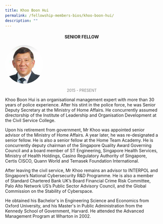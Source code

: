 ```yaml
---
title: Khoo Boon Hui
permalink: /fellowship-members-bios/khoo-boon-hui/
description: ""
---
```

<style>
.fellow-image-pic {
	border-radius: 50%;
	height: 25% !important;
	width: 25% !important;
	}
	
fellow-img {
		text-align: center;
	}

.fellow-tenure {
	text-align: center;
	color: grey;
	font-size: 0.9em;
	}	

</style>
<h4 style="text-align:center;">SENIOR FELLOW</h4>

<div class="fellow-img">
<img class="fellow-image-pic" src="/images/FellowshipImages/Fellowships_Khoo_Boon_Hui_2x.jpg">
<p class="fellow-tenure">2015 - PRESENT</p>
</div>

<p>
Khoo Boon Hui is an organisational management expert with more than 30 years of police experience. After his stint in the police force, he was Senior Deputy Secretary at the Ministry of Home Affairs. He concurrently assumed directorship of the Institute of Leadership and Organisation Development at the Civil Service College.
 
Upon his retirement from government, Mr Khoo was appointed senior advisor of the Ministry of Home Affairs. A year later, he was re-designated a senior fellow. He is also a senior fellow at the Home Team Academy. He is concurrently deputy chairman of the Singapore Quality Award Governing Council and a board member of ST Engineering, Singapore Health Services, Ministry of Health Holdings, Casino Regulatory Authority of Singapore, Certis CISCO, Quann World and Temasek Foundation International.
 
After leaving the civil service, Mr Khoo remains an advisor to INTERPOL and Singapore’s National Cybersecurity R&amp;D Programme. He is also a member of Standard Chartered Bank UK’s Board Financial Crime Risk Committee, Palo Alto Network US’s  Public Sector Advisory Council, and the Global Commission on the Stability of Cyberspace. 
 
He obtained his Bachelor's in Engineering Science and Economics from Oxford University, and his Master's in Public Administration from the Kennedy School of Government, Harvard. He attended the Advanced Management Program at Wharton in 2002.


</p>